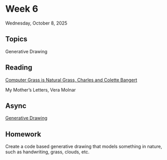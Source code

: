 # Week 6

Wednesday, October 8, 2025

## Topics

Generative Drawing

## Reading

[Computer Grass is Natural Grass, Charles and Colette Bangert](https://www.atariarchives.org/artist/sec5.php)

My Mother’s Letters, Vera Molnar

## Async

[Generative Drawing](https://www.dropbox.com/scl/fi/wvcvorllyuv3zmn8bzxs6/generative.mp4?rlkey=t4ftc3lxc1vfx76slgo7f7xqu&e=1&dl=0)

## Homework

Create a code based generative drawing that models something in nature, such as handwriting, grass, clouds, etc.
